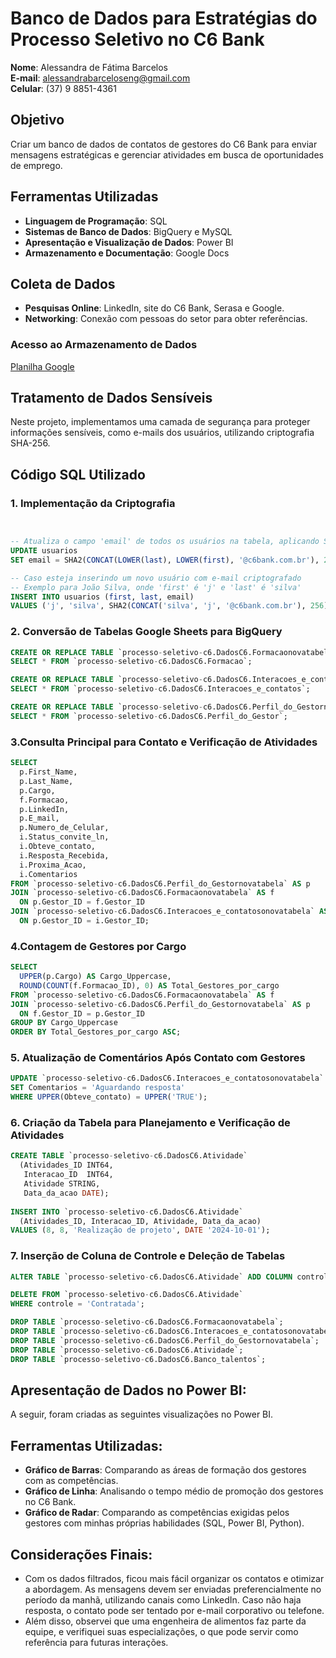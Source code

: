 # Banco de Dados para Estratégias do Processo Seletivo no C6 Bank

**Nome**: Alessandra de Fátima Barcelos  
**E-mail**: alessandrabarceloseng@gmail.com  
**Celular**: (37) 9 8851-4361  

## Objetivo
Criar um banco de dados de contatos de gestores do C6 Bank para enviar mensagens estratégicas e gerenciar atividades em busca de oportunidades de emprego.

## Ferramentas Utilizadas
- **Linguagem de Programação**: SQL
- **Sistemas de Banco de Dados**: BigQuery e MySQL
- **Apresentação e Visualização de Dados**: Power BI
- **Armazenamento e Documentação**: Google Docs

## Coleta de Dados
- **Pesquisas Online**: LinkedIn, site do C6 Bank, Serasa e Google.
- **Networking**: Conexão com pessoas do setor para obter referências.

### Acesso ao Armazenamento de Dados
[Planilha Google](https://docs.google.com/spreadsheets/d/1_uBVZ5ppmRjEEwmW21UumuR-9ftvD03J2cG4NwHKjfc/edit?usp=sharing)

## Tratamento de Dados Sensíveis

Neste projeto, implementamos uma camada de segurança para proteger informações sensíveis, como e-mails dos usuários, utilizando criptografia SHA-256. 

## Código SQL Utilizado
### 1. Implementação da Criptografia
```sql


-- Atualiza o campo 'email' de todos os usuários na tabela, aplicando SHA-256
UPDATE usuarios
SET email = SHA2(CONCAT(LOWER(last), LOWER(first), '@c6bank.com.br'), 256);

-- Caso esteja inserindo um novo usuário com e-mail criptografado
-- Exemplo para João Silva, onde 'first' é 'j' e 'last' é 'silva'
INSERT INTO usuarios (first, last, email)
VALUES ('j', 'silva', SHA2(CONCAT('silva', 'j', '@c6bank.com.br'), 256));

```
### 2. Conversão de Tabelas Google Sheets para BigQuery
```sql
CREATE OR REPLACE TABLE `processo-seletivo-c6.DadosC6.Formacaonovatabela` AS
SELECT * FROM `processo-seletivo-c6.DadosC6.Formacao`;

CREATE OR REPLACE TABLE `processo-seletivo-c6.DadosC6.Interacoes_e_contatosonovatabela` AS
SELECT * FROM `processo-seletivo-c6.DadosC6.Interacoes_e_contatos`;

CREATE OR REPLACE TABLE `processo-seletivo-c6.DadosC6.Perfil_do_Gestornovatabela` AS
SELECT * FROM `processo-seletivo-c6.DadosC6.Perfil_do_Gestor`;

```
### 3.Consulta Principal para Contato e Verificação de Atividades
```sql
SELECT
  p.First_Name,
  p.Last_Name,
  p.Cargo,
  f.Formacao,
  p.LinkedIn,
  p.E_mail,
  p.Numero_de_Celular,
  i.Status_convite_ln,
  i.Obteve_contato,
  i.Resposta_Recebida,
  i.Proxima_Acao,
  i.Comentarios
FROM `processo-seletivo-c6.DadosC6.Perfil_do_Gestornovatabela` AS p
JOIN `processo-seletivo-c6.DadosC6.Formacaonovatabela` AS f
  ON p.Gestor_ID = f.Gestor_ID
JOIN `processo-seletivo-c6.DadosC6.Interacoes_e_contatosonovatabela` AS i
  ON p.Gestor_ID = i.Gestor_ID;

```
### 4.Contagem de Gestores por Cargo
```sql
SELECT
  UPPER(p.Cargo) AS Cargo_Uppercase,
  ROUND(COUNT(f.Formacao_ID), 0) AS Total_Gestores_por_cargo
FROM `processo-seletivo-c6.DadosC6.Formacaonovatabela` AS f
JOIN `processo-seletivo-c6.DadosC6.Perfil_do_Gestornovatabela` AS p
  ON f.Gestor_ID = p.Gestor_ID
GROUP BY Cargo_Uppercase
ORDER BY Total_Gestores_por_cargo ASC;

```
### 5. Atualização de Comentários Após Contato com Gestores
```sql
UPDATE `processo-seletivo-c6.DadosC6.Interacoes_e_contatosonovatabela`
SET Comentarios = 'Aguardando resposta'
WHERE UPPER(Obteve_contato) = UPPER('TRUE');

```
### 6. Criação da Tabela para Planejamento e Verificação de Atividades
```sql
CREATE TABLE `processo-seletivo-c6.DadosC6.Atividade`
  (Atividades_ID INT64,
   Interacao_ID  INT64,
   Atividade STRING,
   Data_da_acao DATE);
   
INSERT INTO `processo-seletivo-c6.DadosC6.Atividade`
  (Atividades_ID, Interacao_ID, Atividade, Data_da_acao)
VALUES (8, 8, 'Realização de projeto', DATE '2024-10-01');

```
### 7. Inserção de Coluna de Controle e Deleção de Tabelas
```sql
ALTER TABLE `processo-seletivo-c6.DadosC6.Atividade` ADD COLUMN controle STRING;

DELETE FROM `processo-seletivo-c6.DadosC6.Atividade`
WHERE controle = 'Contratada';

DROP TABLE `processo-seletivo-c6.DadosC6.Formacaonovatabela`;
DROP TABLE `processo-seletivo-c6.DadosC6.Interacoes_e_contatosonovatabela`;
DROP TABLE `processo-seletivo-c6.DadosC6.Perfil_do_Gestornovatabela`;
DROP TABLE `processo-seletivo-c6.DadosC6.Atividade`;
DROP TABLE `processo-seletivo-c6.DadosC6.Banco_talentos`;

```
## Apresentação de Dados no Power BI:

A seguir, foram criadas as seguintes visualizações no Power BI.

## Ferramentas Utilizadas:

- **Gráfico de Barras**: Comparando as áreas de formação dos gestores com as competências.
- **Gráfico de Linha**: Analisando o tempo médio de promoção dos gestores no C6 Bank.
- **Gráfico de Radar**: Comparando as competências exigidas pelos gestores com minhas próprias habilidades (SQL, Power BI, Python).

## Considerações Finais: 

- Com os dados filtrados, ficou mais fácil organizar os contatos e otimizar a abordagem. As mensagens devem ser enviadas preferencialmente no período da manhã, utilizando canais como LinkedIn. Caso não haja resposta, o contato pode ser tentado por e-mail corporativo ou telefone.
- Além disso, observei que uma engenheira de alimentos faz parte da equipe, e verifiquei suas especializações, o que pode servir como referência para futuras interações.
